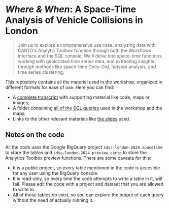 # _Where & When_: A Space-Time Analysis of Vehicle Collisions in London

> Join us to explore a comprehensive use case, analyzing data with CARTO's Analytic Toolbox function through both the Workflows interface and the SQL console. We'll delve into space-time functions, working with geolocated time series data, and extracting insights through methods like space-time Getis-Ord, hotspot analysis, and time series clustering.

This repository contains all the material used in the workshop, organized in different formats for ease of use. Here you can find:
- A [complete transcript](./transcript.md) with supporting material like code, maps or images;
- A folder containing [all of the SQL queries](./sql) used in the workshop and the maps;
- Links to the other relevant materials like [the slides](https://docs.google.com/presentation/d/1FgxZquH9_zdcNDMwSfhbk4bK8FZfoGeUaVtAuykASRQ/preview) used.

## Notes on the code

All the code uses the Google BigQuery project ``sdsc-london-2024.spacetime`` to store the tables and ``sdsc-london-2024.preview_carto`` to store the Analytics Toolbox preview functions. There are some caveats for this:
- It is a public project, so every table mentioned in the code is accesible for any user using the BigQuery console.
- It is read-only, so every time the code attempts to write a table in it, will fail. Please edit the code with a project and dataset that you are allowed to write to.
- All of those tables do exist, so you can explore the output of each query without the need of actually running it.
